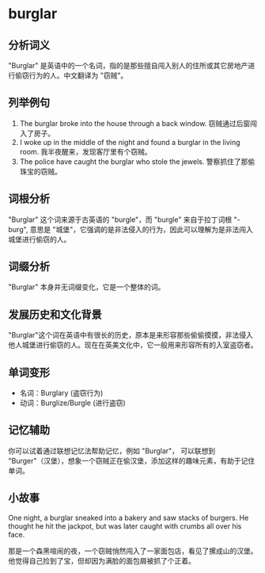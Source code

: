 # burglar

## 分析词义

  

"Burglar" 是英语中的一个名词，指的是那些擅自闯入别人的住所或其它房地产进行偷窃行为的人。中文翻译为 "窃贼"。

  

## 列举例句

  

1.  The burglar broke into the house through a back window. 窃贼通过后窗闯入了房子。
2.  I woke up in the middle of the night and found a burglar in the living room. 我半夜醒来，发现客厅里有个窃贼。
3.  The police have caught the burglar who stole the jewels. 警察抓住了那偷珠宝的窃贼。

  

## 词根分析

  

"Burglar" 这个词来源于古英语的 "burgle"，而 "burgle" 来自于拉丁词根 "-burg", 意思是 "城堡"，它强调的是非法侵入的行为，因此可以理解为是非法闯入城堡进行偷窃的人。

  

## 词缀分析

  

"Burglar" 本身并无词缀变化，它是一个整体的词。

  

## 发展历史和文化背景

  

"Burglar"这个词在英语中有很长的历史，原本是来形容那些偷偷摸摸，非法侵入他人城堡进行偷窃的人。现在在英美文化中，它一般用来形容所有的入室盗窃者。

  

## 单词变形

  

*   名词：Burglary (盗窃行为)
*   动词：Burglize/Burgle (进行盗窃)

  

## 记忆辅助

  

你可以试着通过联想记忆法帮助记忆，例如 "Burglar"， 可以联想到 "Burger"（汉堡），想象一个窃贼正在偷汉堡，添加这样的趣味元素，有助于记住单词。

  

## 小故事

  

One night, a burglar sneaked into a bakery and saw stacks of burgers. He thought he hit the jackpot, but was later caught with crumbs all over his face.

  

那是一个森黑喧闹的夜，一个窃贼悄然闯入了一家面包店，看见了摞成山的汉堡。他觉得自己捡到了宝，但却因为满脸的面包屑被抓了个正着。
